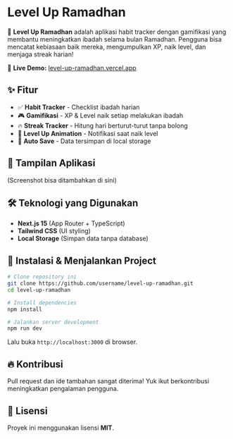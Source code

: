 # Level Up Ramadhan

🚀 **Level Up Ramadhan** adalah aplikasi habit tracker dengan gamifikasi yang membantu meningkatkan ibadah selama bulan Ramadhan. Pengguna bisa mencatat kebiasaan baik mereka, mengumpulkan XP, naik level, dan menjaga streak harian!

🔗 **Live Demo:** [level-up-ramadhan.vercel.app](https://level-up-ramadhan.vercel.app/)

## ✨ Fitur

- ✅ **Habit Tracker** - Checklist ibadah harian
- 🎮 **Gamifikasi** - XP & Level naik setiap melakukan ibadah
- 🔥 **Streak Tracker** - Hitung hari berturut-turut tanpa bolong
- 🎉 **Level Up Animation** - Notifikasi saat naik level
- 💾 **Auto Save** - Data tersimpan di local storage

## 📸 Tampilan Aplikasi

(Screenshot bisa ditambahkan di sini)

## 🛠️ Teknologi yang Digunakan

- **Next.js 15** (App Router + TypeScript)
- **Tailwind CSS** (UI styling)
- **Local Storage** (Simpan data tanpa database)

## 🚀 Instalasi & Menjalankan Project

```bash
# Clone repository ini
git clone https://github.com/username/level-up-ramadhan.git
cd level-up-ramadhan

# Install dependencies
npm install

# Jalankan server development
npm run dev
```

Lalu buka `http://localhost:3000` di browser.

## 🔥 Kontribusi

Pull request dan ide tambahan sangat diterima! Yuk ikut berkontribusi meningkatkan pengalaman pengguna.

## 📜 Lisensi

Proyek ini menggunakan lisensi **MIT**.

